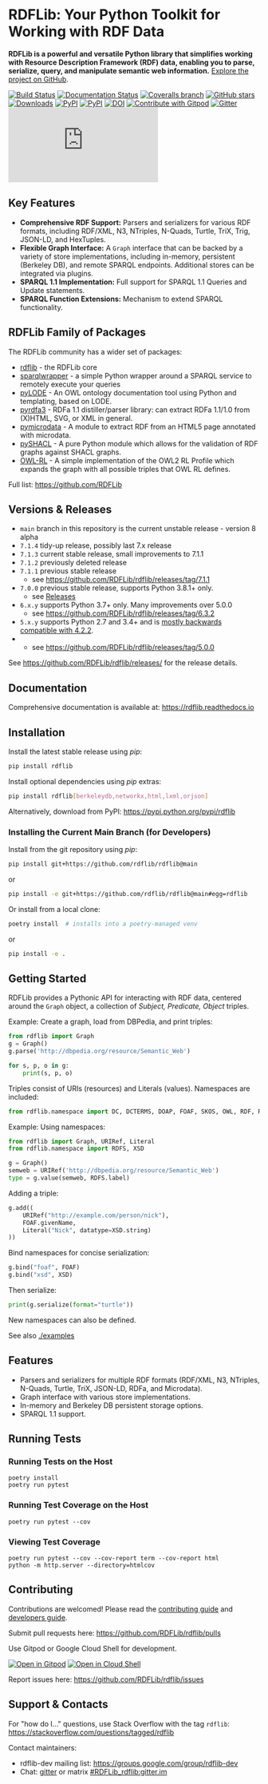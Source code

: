 # RDFLib: Your Python Toolkit for Working with RDF Data

**RDFLib is a powerful and versatile Python library that simplifies working with Resource Description Framework (RDF) data, enabling you to parse, serialize, query, and manipulate semantic web information.**  [Explore the project on GitHub](https://github.com/RDFLib/rdflib).

[![Build Status](https://github.com/RDFLib/rdflib/actions/workflows/validate.yaml/badge.svg?branch=main)](https://github.com/RDFLib/rdflib/actions?query=branch%3Amain)
[![Documentation Status](https://readthedocs.org/projects/rdflib/badge/?version=latest)](https://rdflib.readthedocs.io/en/latest/?badge=latest)
[![Coveralls branch](https://img.shields.io/coveralls/RDFLib/rdflib/main.svg)](https://coveralls.io/r/RDFLib/rdflib?branch=main)
[![GitHub stars](https://img.shields.io/github/stars/RDFLib/rdflib.svg)](https://github.com/RDFLib/rdflib/stargazers)
[![Downloads](https://pepy.tech/badge/rdflib/week)](https://pepy.tech/project/rdflib)
[![PyPI](https://img.shields.io/pypi/v/rdflib.svg)](https://pypi.python.org/pypi/rdflib)
[![PyPI](https://img.shields.io/pypi/pyversions/rdflib.svg)](https://pypi.python.org/pypi/rdflib)
[![DOI](https://zenodo.org/badge/DOI/10.5281/zenodo.6845245.svg)](https://doi.org/10.5281/zenodo.6845245)
[![Contribute with Gitpod](https://img.shields.io/badge/Contribute%20with-Gitpod-908a85?logo=gitpod)](https://gitpod.io/#https://github.com/RDFLib/rdflib)
[![Gitter](https://badges.gitter.im/RDFLib/rdflib.svg)](https://gitter.im/RDFLib/rdflib?utm_source=badge&utm_medium=badge&utm_campaign=pr-badge)
[![Matrix](https://img.shields.io/matrix/rdflib:matrix.org?label=matrix.org%20chat)](https://matrix.to/#/#RDFLib_rdflib:gitter.im)

## Key Features

*   **Comprehensive RDF Support:** Parsers and serializers for various RDF formats, including RDF/XML, N3, NTriples, N-Quads, Turtle, TriX, Trig, JSON-LD, and HexTuples.
*   **Flexible Graph Interface:** A `Graph` interface that can be backed by a variety of store implementations, including in-memory, persistent (Berkeley DB), and remote SPARQL endpoints.  Additional stores can be integrated via plugins.
*   **SPARQL 1.1 Implementation:** Full support for SPARQL 1.1 Queries and Update statements.
*   **SPARQL Function Extensions:** Mechanism to extend SPARQL functionality.

## RDFLib Family of Packages

The RDFLib community has a wider set of packages:

*   [rdflib](https://github.com/RDFLib/rdflib) - the RDFLib core
*   [sparqlwrapper](https://github.com/RDFLib/sparqlwrapper) - a simple Python wrapper around a SPARQL service to remotely execute your queries
*   [pyLODE](https://github.com/RDFLib/pyLODE) - An OWL ontology documentation tool using Python and templating, based on LODE.
*   [pyrdfa3](https://github.com/RDFLib/pyrdfa3) - RDFa 1.1 distiller/parser library: can extract RDFa 1.1/1.0 from (X)HTML, SVG, or XML in general.
*   [pymicrodata](https://github.com/RDFLib/pymicrodata) - A module to extract RDF from an HTML5 page annotated with microdata.
*   [pySHACL](https://github.com/RDFLib/pySHACL) - A pure Python module which allows for the validation of RDF graphs against SHACL graphs.
*   [OWL-RL](https://github.com/RDFLib/OWL-RL) - A simple implementation of the OWL2 RL Profile which expands the graph with all possible triples that OWL RL defines.

Full list: <https://github.com/RDFLib>

## Versions & Releases

*   `main` branch in this repository is the current unstable release - version 8 alpha
*   `7.1.4` tidy-up release, possibly last 7.x release
*   `7.1.3` current stable release, small improvements to 7.1.1
*   `7.1.2` previously deleted release
*   `7.1.1` previous stable release
    * see <https://github.com/RDFLib/rdflib/releases/tag/7.1.1>
*   `7.0.0` previous stable release, supports Python 3.8.1+ only.
    * see [Releases](https://github.com/RDFLib/rdflib/releases)
*   `6.x.y` supports Python 3.7+ only. Many improvements over 5.0.0
    * see <https://github.com/RDFLib/rdflib/releases/tag/6.3.2>
*   `5.x.y` supports Python 2.7 and 3.4+ and is [mostly backwards compatible with 4.2.2](https://rdflib.readthedocs.io/en/stable/upgrade4to5.html).
  * * see <https://github.com/RDFLib/rdflib/releases/tag/5.0.0>

See <https://github.com/RDFLib/rdflib/releases/> for the release details.

## Documentation

Comprehensive documentation is available at: <https://rdflib.readthedocs.io>

## Installation

Install the latest stable release using *pip*:

```bash
pip install rdflib
```

Install optional dependencies using *pip* extras:

```bash
pip install rdflib[berkeleydb,networkx,html,lxml,orjson]
```

Alternatively, download from PyPI:  https://pypi.python.org/pypi/rdflib

### Installing the Current Main Branch (for Developers)

Install from the git repository using *pip*:

```bash
pip install git+https://github.com/rdflib/rdflib@main
```
or
```bash
pip install -e git+https://github.com/rdflib/rdflib@main#egg=rdflib
```

Or install from a local clone:

```bash
poetry install  # installs into a poetry-managed venv
```

or

```bash
pip install -e .
```

## Getting Started

RDFLib provides a Pythonic API for interacting with RDF data, centered around the `Graph` object, a collection of *Subject, Predicate, Object* triples.

Example: Create a graph, load from DBPedia, and print triples:

```python
from rdflib import Graph
g = Graph()
g.parse('http://dbpedia.org/resource/Semantic_Web')

for s, p, o in g:
    print(s, p, o)
```

Triples consist of URIs (resources) and Literals (values). Namespaces are included:

```python
from rdflib.namespace import DC, DCTERMS, DOAP, FOAF, SKOS, OWL, RDF, RDFS, VOID, XMLNS, XSD
```

Example: Using namespaces:

```python
from rdflib import Graph, URIRef, Literal
from rdflib.namespace import RDFS, XSD

g = Graph()
semweb = URIRef('http://dbpedia.org/resource/Semantic_Web')
type = g.value(semweb, RDFS.label)
```

Adding a triple:

```python
g.add((
    URIRef("http://example.com/person/nick"),
    FOAF.givenName,
    Literal("Nick", datatype=XSD.string)
))
```

Bind namespaces for concise serialization:

```python
g.bind("foaf", FOAF)
g.bind("xsd", XSD)
```

Then serialize:

```python
print(g.serialize(format="turtle"))
```

New namespaces can also be defined.

See also [./examples](./examples)

## Features

*   Parsers and serializers for multiple RDF formats (RDF/XML, N3, NTriples, N-Quads, Turtle, TriX, JSON-LD, RDFa, and Microdata).
*   Graph interface with various store implementations.
*   In-memory and Berkeley DB persistent storage options.
*   SPARQL 1.1 support.

## Running Tests

### Running Tests on the Host

```shell
poetry install
poetry run pytest
```

### Running Test Coverage on the Host

```shell
poetry run pytest --cov
```

### Viewing Test Coverage

```shell
poetry run pytest --cov --cov-report term --cov-report html
python -m http.server --directory=htmlcov
```

## Contributing

Contributions are welcomed!  Please read the [contributing guide](https://rdflib.readthedocs.io/en/latest/CONTRIBUTING/) and [developers guide](https://rdflib.readthedocs.io/en/latest/developers/).

Submit pull requests here: <https://github.com/RDFLib/rdflib/pulls>

Use Gitpod or Google Cloud Shell for development.

[![Open in Gitpod](https://gitpod.io/button/open-in-gitpod.svg)](https://gitpod.io/#https://github.com/RDFLib/rdflib)
[![Open in Cloud Shell](https://gstatic.com/cloudssh/images/open-btn.svg)](https://shell.cloud.google.com/cloudshell/editor?cloudshell_git_repo=https%3A%2F%2Fgithub.com%2FRDFLib%2Frdflib&cloudshell_git_branch=main&cloudshell_open_in_editor=README.md)

Report issues here: <https://github.com/RDFLib/rdflib/issues>

## Support & Contacts

For "how do I..." questions, use Stack Overflow with the tag `rdflib`:  <https://stackoverflow.com/questions/tagged/rdflib>

Contact maintainers:

*   rdflib-dev mailing list: <https://groups.google.com/group/rdflib-dev>
*   Chat: [gitter](https://gitter.im/RDFLib/rdflib) or matrix [#RDFLib_rdflib:gitter.im](https://matrix.to/#/#RDFLib_rdflib:gitter.im)